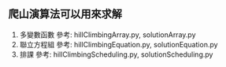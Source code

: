 ## 爬山演算法可以用來求解
1. 多變數函數 參考: hillClimbingArray.py, solutionArray.py
2. 聯立方程組 參考: hillClimbingEquation.py, solutionEquation.py
3. 排課 參考: hillClimbingScheduling.py, solutionScheduling.py